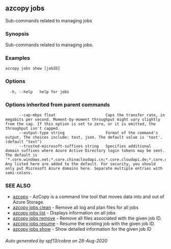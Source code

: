 ## azcopy jobs

Sub-commands related to managing jobs

### Synopsis

Sub-commands related to managing jobs.

### Examples

```
azcopy jobs show [jobID]
```

### Options

```
  -h, --help   help for jobs
```

### Options inherited from parent commands

```
      --cap-mbps float                      Caps the transfer rate, in megabits per second. Moment-by-moment throughput might vary slightly from the cap. If this option is set to zero, or it is omitted, the throughput isn't capped.
      --output-type string                  Format of the command's output. The choices include: text, json. The default value is 'text'. (default "text")
      --trusted-microsoft-suffixes string   Specifies additional domain suffixes where Azure Active Directory login tokens may be sent.  The default is '*.core.windows.net;*.core.chinacloudapi.cn;*.core.cloudapi.de;*.core.usgovcloudapi.net'. Any listed here are added to the default. For security, you should only put Microsoft Azure domains here. Separate multiple entries with semi-colons.
```

### SEE ALSO

* [azcopy](azcopy.md)	 - AzCopy is a command line tool that moves data into and out of Azure Storage.
* [azcopy jobs clean](azcopy_jobs_clean.md)	 - Remove all log and plan files for all jobs
* [azcopy jobs list](azcopy_jobs_list.md)	 - Displays information on all jobs
* [azcopy jobs remove](azcopy_jobs_remove.md)	 - Remove all files associated with the given job ID.
* [azcopy jobs resume](azcopy_jobs_resume.md)	 - Resume the existing job with the given job ID.
* [azcopy jobs show](azcopy_jobs_show.md)	 - Show detailed information for the given job ID

###### Auto generated by spf13/cobra on 28-Aug-2020
